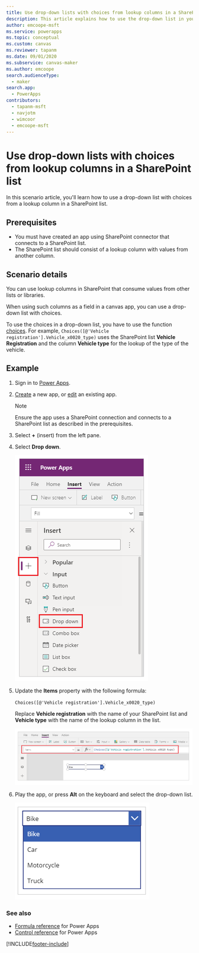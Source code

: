 ```yaml
---
title: Use drop-down lists with choices from lookup columns in a SharePoint list
description: This article explains how to use the drop-down list in your app to show choices from a lookup column in a SharePoint list.
author: emcoope-msft
ms.service: powerapps
ms.topic: conceptual
ms.custom: canvas
ms.reviewer: tapanm
ms.date: 09/01/2020
ms.subservice: canvas-maker
ms.author: emcoope
search.audienceType: 
  - maker
search.app: 
  - PowerApps
contributors:
  - tapanm-msft
  - navjotm
  - wimcoor
  - emcoope-msft
---
```

# Use drop-down lists with choices from lookup columns in a SharePoint list

In this scenario article, you'll learn how to use a drop-down list with choices from a lookup column in a SharePoint list.

## Prerequisites

- You must have created an app using SharePoint connector that connects to a SharePoint list.
- The SharePoint list should consist of a lookup column with values from another column.

## Scenario details

You can use lookup columns in SharePoint that consume values from other lists or libraries.

When using such columns as a field in a canvas app, you can use a drop-down list with choices.

To use the choices in a drop-down list, you have to use the function [choices](../functions/function-choices.md). For example, `Choices([@'Vehicle registration'].Vehicle_x0020_type)` uses the SharePoint list **Vehicle Registration** and the column **Vehicle type** for the lookup of the type of the vehicle.

## Example

1. Sign in to [Power Apps](https://make.powerapps.com).

1. [Create](../app-from-sharepoint.md) a new app, or [edit](../edit-app.md) an existing app.

    > [!NOTE]
    > Ensure the app uses a SharePoint connection and connects to a SharePoint list as described in the prerequisites.

1. Select **+** (insert) from the left pane.

1. Select **Drop down**.

    ![Select Drop down.](./media/scenarios-choice-to-lookup/insert-drop-down.png "Select Drop down")

1. Update the **Items** property with the following formula:

    `Choices([@'Vehicle registration'].Vehicle_x0020_type)`

    Replace **Vehicle registration** with the name of your SharePoint list and **Vehicle type** with the name of the lookup column in the list.

    ![Choices formula.](./media/scenarios-choice-to-lookup/choices-formula.png "Choices formula")

1. Play the app, or press **Alt** on the keyboard and select the drop-down list.

    ![Drop-down choices.](./media/scenarios-choice-to-lookup/drop-down-choices.png "Drop-down choices")

### See also

- [Formula reference](../formula-reference.md) for Power Apps
- [Control reference](../reference-properties.md) for Power Apps


[!INCLUDE[footer-include](../../../includes/footer-banner.md)]